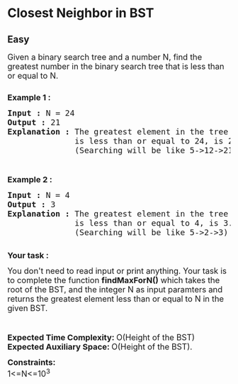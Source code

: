 # Closest Neighbor in BST
## Easy 
<div class="problem-statement">
                <p></p><p><span style="font-size:18px">Given a binary search tree and a number N,&nbsp;find&nbsp;the greatest number in the binary search tree that is less than or equal to N.&nbsp;</span></p>

<p><span style="font-size:18px"><input alt="" src="http://contribute.geeksforgeeks.org/wp-content/uploads/g.png" type="image"></span></p>

<p><span style="font-size:18px"><strong>Example 1 :</strong></span></p>

<pre><span style="font-size:18px"><strong>Input : </strong>N = 24
<strong>Output :</strong> 21
<strong>Explanation :</strong> The greatest element in the tree which 
              is less than or equal to 24, is 21. 
              (Searching will be like 5-&gt;12-&gt;21)</span></pre>

<p>&nbsp;</p>

<p><span style="font-size:18px"><strong>Example 2 :</strong></span></p>

<pre><span style="font-size:18px"><strong>Input :</strong> N = 4
<strong>Output :</strong> 3
<strong>Explanation :</strong> The greatest element in the tree which 
              is less than or equal to 4, is 3. 
              (Searching will be like 5-&gt;2-&gt;3)</span></pre>

<p><br>
<span style="font-size:18px"><strong>Your task : </strong></span></p>

<p><span style="font-size:18px">You don't need to read input or print anything. Your task is to complete the function&nbsp;<strong>findMaxForN()</strong>&nbsp;which takes the root of the BST, and the&nbsp;integer N as input paramters&nbsp;and returns the&nbsp;greatest&nbsp;element less than or equal to N in the given BST.</span></p>

<p>&nbsp;</p>

<p><span style="font-size:18px"><strong>Expected Time Complexity:&nbsp;</strong>O(Height of the BST)<br>
<strong>Expected Auxiliary Space:&nbsp;</strong>O(Height of the BST).</span></p>

<p><span style="font-size:18px"><strong>Constraints:</strong><br>
1&lt;=N&lt;=10<sup>3</sup></span><br>
<br>
&nbsp;</p>
 <p></p>
            </div>